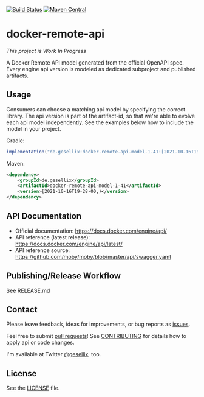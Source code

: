 [![Build Status](https://img.shields.io/github/actions/workflow/status/docker-client/docker-remote-api/cd.yml?branch=main&style=for-the-badge)](https://github.com/docker-client/docker-remote-api/actions)
[![Maven Central](https://img.shields.io/maven-central/v/de.gesellix/docker-remote-api-model-1-41.svg?style=for-the-badge&maxAge=86400)](https://search.maven.org/search?q=g:de.gesellix%20AND%20a:docker-remote-api-model-1-41)

# docker-remote-api

_This project is Work In Progress_

A Docker Remote API model generated from the official OpenAPI spec.
Every engine api version is modeled as dedicated subproject and published artifacts.

## Usage

Consumers can choose a matching api model by specifying the correct library.
The api version is part of the artifact-id, so that we're able to evolve
each api model independently. See the examples below how to include the model
in your project.

Gradle:

```groovy
implementation("de.gesellix:docker-remote-api-model-1-41:[2021-10-16T19-28-00,)")
```

Maven:

```xml
<dependency>
    <groupId>de.gesellix</groupId>
    <artifactId>docker-remote-api-model-1-41</artifactId>
    <version>[2021-10-16T19-28-00,)</version>
</dependency>
```

## API Documentation

- Official documentation: https://docs.docker.com/engine/api/
- API reference (latest release): https://docs.docker.com/engine/api/latest/
- API reference source: https://github.com/moby/moby/blob/master/api/swagger.yaml

## Publishing/Release Workflow

See RELEASE.md

## Contact

Please leave feedback, ideas for improvements, or bug reports as [issues](https://github.com/docker-client/docker-remote-api/issues).

Feel free to submit [pull requests](https://github.com/docker-client/docker-remote-api/pulls)!
See [CONTRIBUTING](CONTRIBUTING.md) for details how to apply api or code changes.

I'm available at Twitter [@gesellix](https://twitter.com/gesellix), too.

## License

See the [LICENSE](LICENSE) file.

